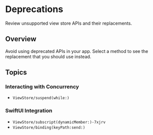 # Deprecations

Review unsupported view store APIs and their replacements.

## Overview

Avoid using deprecated APIs in your app. Select a method to see the replacement that you should use instead.

## Topics

### Interacting with Concurrency

- ``ViewStore/suspend(while:)``

### SwiftUI Integration

- ``ViewStore/subscript(dynamicMember:)-7xjrv``
- ``ViewStore/binding(keyPath:send:)``
